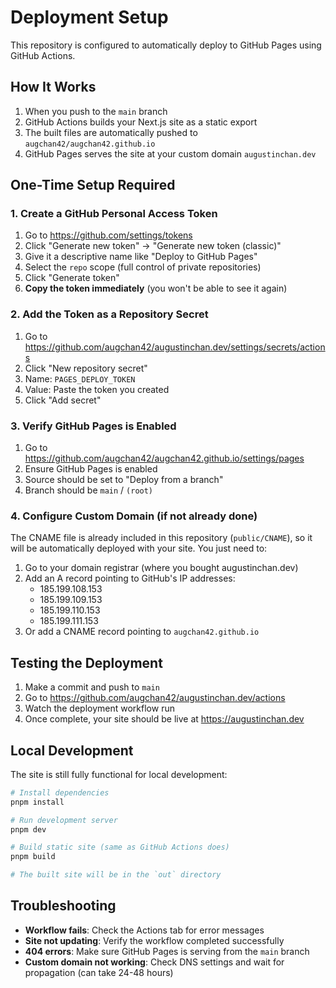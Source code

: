 # Deployment Setup

This repository is configured to automatically deploy to GitHub Pages using GitHub Actions.

## How It Works

1. When you push to the `main` branch
2. GitHub Actions builds your Next.js site as a static export
3. The built files are automatically pushed to `augchan42/augchan42.github.io`
4. GitHub Pages serves the site at your custom domain `augustinchan.dev`

## One-Time Setup Required

### 1. Create a GitHub Personal Access Token

1. Go to https://github.com/settings/tokens
2. Click "Generate new token" → "Generate new token (classic)"
3. Give it a descriptive name like "Deploy to GitHub Pages"
4. Select the `repo` scope (full control of private repositories)
5. Click "Generate token"
6. **Copy the token immediately** (you won't be able to see it again)

### 2. Add the Token as a Repository Secret

1. Go to https://github.com/augchan42/augustinchan.dev/settings/secrets/actions
2. Click "New repository secret"
3. Name: `PAGES_DEPLOY_TOKEN`
4. Value: Paste the token you created
5. Click "Add secret"

### 3. Verify GitHub Pages is Enabled

1. Go to https://github.com/augchan42/augchan42.github.io/settings/pages
2. Ensure GitHub Pages is enabled
3. Source should be set to "Deploy from a branch"
4. Branch should be `main` / `(root)`

### 4. Configure Custom Domain (if not already done)

The CNAME file is already included in this repository (`public/CNAME`), so it will be automatically deployed with your site. You just need to:

1. Go to your domain registrar (where you bought augustinchan.dev)
2. Add an A record pointing to GitHub's IP addresses:
   - 185.199.108.153
   - 185.199.109.153
   - 185.199.110.153
   - 185.199.111.153
3. Or add a CNAME record pointing to `augchan42.github.io`

## Testing the Deployment

1. Make a commit and push to `main`
2. Go to https://github.com/augchan42/augustinchan.dev/actions
3. Watch the deployment workflow run
4. Once complete, your site should be live at https://augustinchan.dev

## Local Development

The site is still fully functional for local development:

```bash
# Install dependencies
pnpm install

# Run development server
pnpm dev

# Build static site (same as GitHub Actions does)
pnpm build

# The built site will be in the `out` directory
```

## Troubleshooting

- **Workflow fails**: Check the Actions tab for error messages
- **Site not updating**: Verify the workflow completed successfully
- **404 errors**: Make sure GitHub Pages is serving from the `main` branch
- **Custom domain not working**: Check DNS settings and wait for propagation (can take 24-48 hours)
